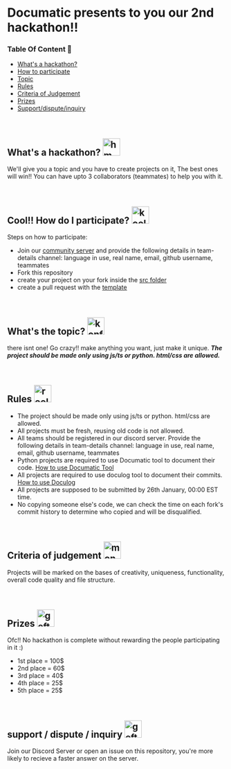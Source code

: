 # Documatic presents to you our 2nd hackathon!!

### Table Of Content 📃

- [What's a hackathon?](https://github.com/DocumaticAI/Hackathon#whats-a-hackathon--)
- [How to participate](https://github.com/DocumaticAI/Hackathon#cool-how-do-i-participate-)
- [Topic](https://github.com/DocumaticAI/Hackathon#whats-the-topic-)
- [Rules](https://github.com/DocumaticAI/Hackathon#rules-)
- [Criteria of Judgement](https://github.com/DocumaticAI/Hackathon#criteria-of-judgement-)
- [Prizes](https://github.com/DocumaticAI/Hackathon#prizes-)
- [Support/dispute/inquiry](https://github.com/DocumaticAI/Hackathon/blob/master/README.md#support--dispute--inquiry-)
<br>

## What's a hackathon?  <img src = "https://cdn.discordapp.com/emojis/794889013138948126.webp?size=128&quality=lossless" alt = "hmmm" width=40>


We'll give you a topic and you have to create projects on it, The best ones will win!! You can have upto 3 collaborators (teammates) to help you with it.

<br>

## Cool!! How do I participate? <img src = "https://cdn.discordapp.com/emojis/867721860832952341.webp?size=128&quality=lossless" alt = "kool" width=40>

Steps on how to participate:

- Join our [community server](https://discord.gg/BcbY3GXtUZ) and provide the following details in team-details channel: language in use, real name, email, github username, teammates
- Fork this repository
- create your project on your fork inside the [src folder](https://github.com/DocumaticAI/Hackathon/src)
- create a pull request with the [template]()

<br>

## What's the topic? <img src = "https://cdn.discordapp.com/emojis/765402987824676885.webp?size=128&quality=lossless" alt = "konfused" width=40>

there isnt one! Go crazy!! make anything you want, just make it unique. ***The project should be made only using js/ts or python. html/css are allowed.***

<br>

## Rules <img src = "https://cdn.discordapp.com/emojis/816834632712061010.webp?size=128&quality=lossless" alt = "rools" width=40>

- The project should be made only using js/ts or python. html/css are allowed.
- All projects must be fresh, reusing old code is not allowed.
- All teams should be registered in our discord server. Provide the following details in team-details channel: language in use, real name, email, github username, teammates
- Python projects are required to use Documatic tool to document their code. [How to use Documatic Tool]()
- All projects are required to use doculog tool to document their commits. [How to use Doculog]()
- All projects are supposed to be submitted by 26th January, 00:00 EST time.
- No copying someone else's code, we can check the time on each fork's commit history to determine who copied and will be disqualified.

<br>

## Criteria of judgement <img src = "https://cdn.discordapp.com/emojis/739624371429179483.webp?size=128&quality=lossless" alt = "monkeyjudge" width=40>

Projects will be marked on the bases of creativity, uniqueness, functionality, overall code quality and file structure.

<br>

## Prizes <img src = "https://cdn.discordapp.com/emojis/917857933864370196.gif?size=128&quality=lossless" alt = "geft" width=40>

Ofc!! No hackathon is complete without rewarding the people participating in it :)


 - 1st place = 100$ <br>
 - 2nd place = 60$ <br>
 - 3rd place = 40$ <br>
 - 4th place = 25$ <br>
 - 5th place = 25$ <br>

<br>

## support / dispute / inquiry <img src = "https://cdn.discordapp.com/emojis/785065330526912563.webp?size=128&quality=lossless" alt = "geft" width=40>

Join our Discord Server or open an issue on this repository, you're more likely to recieve a faster answer on the server.
